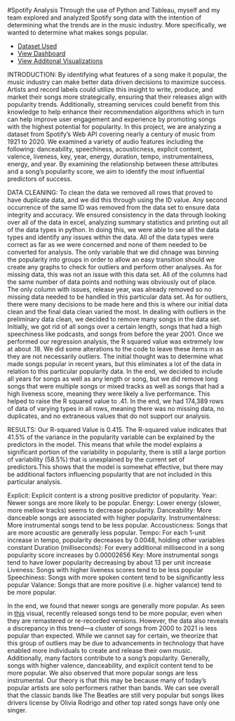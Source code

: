 #Spotify Analysis
  Through the use of Python and Tableau, myself and my team explored and analyzed Spotify song data with the intention of determining what the trends are in the music industry. More specifically, we wanted to determine what makes songs popular. 

- <a href="https://www.kaggle.com/datasets/yamaerenay/spotify-dataset-19212020-600k-tracks">Dataset Used</a>
- <a href="Spotify Dashboard2.png">View Dashboard</a>
- <a href="Spotify Dashboard1.png">View Additonal Visualizations</a>

INTRODUCTION: 
  By identifying what features of a song make it popular, the music industry can make better data driven decisions to maximize success. Artists and record labels could utilize this insight to write, produce, and market their songs more strategically, ensuring that their releases align with popularity trends. Additionally, streaming services could benefit from this knowledge to help enhance their recommendation algorithms which in turn can help improve user engagement and experience by promoting songs with the highest potential for popularity. 
  In this project, we are analyzing a dataset from Spotify’s Web API covering nearly a century of music from 1921 to 2020. We examined a variety of audio features including the following: danceability, speechiness, acousticness, explicit content, valence, liveness, key, year, energy, duration, tempo, instrumentalness, energy, and year. By examining the relationship between these attributes and a song’s popularity score, we aim to identify the most influential predictors of success.
  
DATA CLEANING:
  To clean the data we removed all rows that proved to have duplicate data, and we did this through using the ID value. Any second occurrence of the same ID was removed from the data set to ensure data integrity and accuracy. We ensured consistency in the data through looking over all of the data in excel, analyzing summary statistics and printing out all of the data types in python. In doing this, we were able to see all the data types and identify any issues within the data. All of the data types were correct as far as we were concerned and none of them needed to be converted for analysis. The only variable that we did chnage was binning the popularity into groups in order to allow an easy transition should we create any graphs to check for outliers and perform other analyses. As for missing data, this was not an issue with this data set. All of the columns had the same number of data points and nothing was obviously out of place. The only column with issues, release year, was already removed so no missing data needed to be handled in this particular data set. As for outliers, there were many decisions to be made here and this is where our initial data clean and the final data clean varied the most. 
  In dealing with outliers in the preliminary data clean, we decided to remove many songs in the data set. Initially, we got rid of all songs over a certain length, songs that had a high speechiness like podcasts, and songs from before the year 2001. Once we performed our regression analysis, the R squared value was extremely low at about .18. We did some alterations to the code to leave these items in as they are not necessarily outliers. The initial thought was to determine what made songs popular in recent years, but this eliminates a lot of the data in relation to this particular popularity data. In the end, we decided to include all years for songs as well as any length or song, but we did remove long songs that were multiple songs or mixed tracks as well as songs that had a high liveness score, meaning they were likely a live performance. This helped to raise the R squared value to .41. In the end, we had 174,389 rows of data of varying types in all rows, meaning there was no missing data, no duplicates, and no extraneous values that do not support our analysis. 

RESULTS:
  Our R-squared Value is 0.415. The R-squared value indicates that 41.5% of the variance in the popularity variable can be explained by the predictors in the model. This means that while the model explains a significant portion of the variability in popularity, there is still a large portion of variability (58.5%) that is unexplained by the current set of predictors.This shows that the model is somewhat effective, but there may be additional factors influencing popularity that are not included in this particular analysis.

Explicit: Explicit content is a strong positive predictor of popularity.
Year: Newer songs are more likely to be popular.
Energy: Lower energy (slower, more mellow tracks) seems to decrease popularity.
Danceability: More danceable songs are associated with higher popularity.
Instrumentalness: More instrumental songs tend to be less popular.
Accousticness: Songs that are more acoustic are generally less popular.
Tempo: For each 1-unit increase in tempo, popularity decreases by 0.0048, holding other variables constant 
Duration (milliseconds): For every additional millisecond in a song popularity score increases by 0.00002656
Key: More instrumental songs tend to have lower popularity decreasing by about 13 per unit increase 
Liveness:  Songs with higher liveness scores tend to be less popular
Speechiness: Songs with more spoken content tend to be significantly less popular
Valance: Songs that are more positive (i.e. higher valance) tend to be more popular. 

 In the end, we found that newer songs are generally more popular. As seen in <a href="Spotify Dashboard1.png">this</a> visual, recently released songs tend to be more popular, even when they are remastered or re-recorded versions. However, the data also reveals a discrepancy in this trend—a cluster of songs from 2000 to 2021 is less popular than expected. While we cannot say for certain, we theorize that this group of outliers may be due to advancements in technology that have enabled more individuals to create and release their own music. Additionally, many factors contribute to a song’s popularity. Generally, songs with higher valence, danceability, and explicit content tend to be more popular. We also observed that more popular songs are less instrumental. Our theory is that this may be because many of today’s popular artists are solo performers rather than bands. We can see overall that the classic bands like The Beatles are still very popular but songs likes drivers license by Olivia Rodrigo and other top rated songs have only one singer. 
